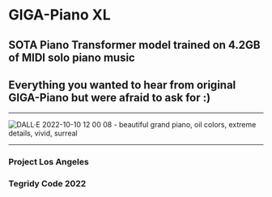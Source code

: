 # GIGA-Piano XL
## SOTA Piano Transformer model trained on 4.2GB of MIDI solo piano music
## Everything you wanted to hear from original GIGA-Piano but were afraid to ask for :)

***

![DALL·E 2022-10-10 12 00 08 - beautiful grand piano, oil colors, extreme details, vivid, surreal](https://user-images.githubusercontent.com/56325539/194936328-4a3b6406-83c3-4f9b-9ffc-2d3a410363c3.png)


***

### Project Los Angeles
### Tegridy Code 2022
